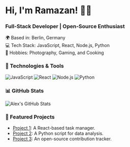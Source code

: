 # Hi, I'm Ramazan! 👨‍💻

### Full-Stack Developer | Open-Source Enthusiast

🌍 Based in: Berlin, Germany  
💻 Tech Stack: JavaScript, React, Node.js, Python  
🎨 Hobbies: Photography, Gaming, and Cooking  

### 🔧 Technologies & Tools
![JavaScript](https://img.shields.io/badge/JavaScript-F7DF1E?style=for-the-badge&logo=javascript&logoColor=black)
![React](https://img.shields.io/badge/React-20232A?style=for-the-badge&logo=react&logoColor=61DAFB)
![Node.js](https://img.shields.io/badge/Node.js-339933?style=for-the-badge&logo=nodedotjs&logoColor=white)
![Python](https://img.shields.io/badge/Python-3776AB?style=for-the-badge&logo=python&logoColor=white)

### 📊 GitHub Stats
![Alex's GitHub Stats](https://github-readme-stats.vercel.app/api?username=markhiev&show_icons=true&theme=dark)

### 🚀 Featured Projects
- [Project 1](#): A React-based task manager.
- [Project 2](#): A Python script for data analysis.
- [Project 3](#): An open-source contribution tracker.


